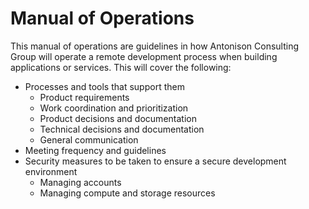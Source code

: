 # Manual of Operations

This manual of operations are guidelines in how Antonison Consulting Group will operate a remote development process when building applications or services.  This will cover the following:

* Processes and tools that support them
  * Product requirements
  * Work coordination and prioritization
  * Product decisions and documentation
  * Technical decisions and documentation
  * General communication
* Meeting frequency and guidelines
* Security measures to be taken to ensure a secure development environment
  * Managing accounts
  * Managing compute and storage resources
